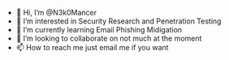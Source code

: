 - 👋 Hi, I’m @N3k0Mancer
- 👀 I’m interested in Security Research and Penetration Testing 
- 🌱 I’m currently learning Email Phishing Midigation 
- 💞️ I’m looking to collaborate on not much at the moment 
- 📫 How to reach me just email me if you want

<!---
N3k0Mancer/N3k0Mancer is a ✨ special ✨ repository because its `README.md` (this file) appears on your GitHub profile.
You can click the Preview link to take a look at your changes.
--->
